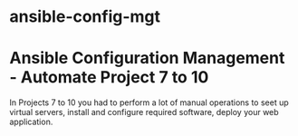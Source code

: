 # ansible-config-mgt

# Ansible Configuration Management - Automate Project 7 to 10

In Projects 7 to 10 you had to perform a lot of manual operations to seet up virtual servers, install and configure required software, deploy your web application.